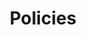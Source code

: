 ---
last_modified_at: 2023-05-15
no_link_title:    false 
no_excerpt:       false 
hide_image:       false

layout:           plain
cover:            false
sidebar:          false
order:            0

image:
  path:           /assets/img/banner/banner.png
  srcset:
    1920w:        /assets/img/banner/banner@1x.png
    960w:         /assets/img/banner/banner@0,5x.png
    480w:         /assets/img/banner/banner@0,25x.png

title:            Policies
description:      All web policies
hide_description: false
permalink:        /Policies/

show_collection:  policies
---